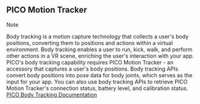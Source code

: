 ## PICO Motion Tracker 
> [!NOTE]
> Body tracking is a motion capture technology that collects a user's body positions, converting them to positions and actions within a virtual environment. Body tracking enables a user to run, kick, walk, and perform other actions in a VR scene, enriching the user's interaction with your app.
PICO's body tracking capability requires PICO Motion Tracker - an accessory that captures a user's body positions. Body tracking APIs convert body positions into pose data for body joints, which serves as the input for your app. You can also use body tracking APIs to retrieve PICO Motion Tracker's connection status, battery level, and calibration status.
> [PICO Body Tracking Documentation](https://developer-global.pico-interactive.com/document/unity/body-tracking/)
